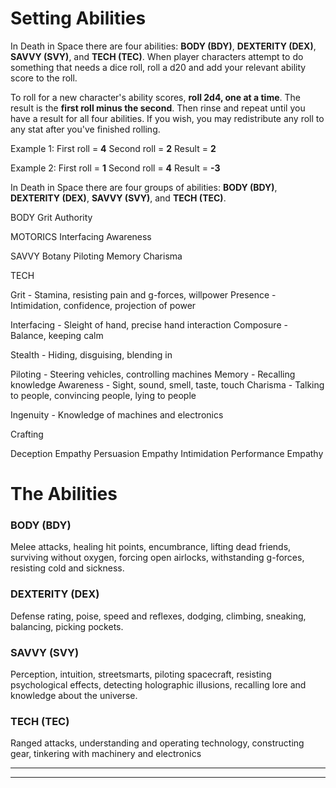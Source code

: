 
# Setting Abilities

In Death in Space there are four abilities: **BODY (BDY)**, **DEXTERITY (DEX)**, **SAVVY (SVY)**, and **TECH (TEC)**. When player characters attempt to do something that needs a dice roll, roll a d20 and add your relevant ability score to the roll. 

To roll for a new character's ability scores, **roll 2d4, one at a time**. The result is the **first roll minus the second**. Then rinse and repeat until you have a result for all four abilities. If you wish, you may redistribute any roll to any stat after you've finished rolling.

Example 1:
	First roll = **4**
	Second roll = **2**
	Result = **2**

Example 2:
	First roll = **1**
	Second roll = **4**
	Result = **-3**



In Death in Space there are four groups of abilities: **BODY (BDY)**, **DEXTERITY (DEX)**, **SAVVY (SVY)**, and **TECH (TEC)**. 




BODY
Grit
Authority

MOTORICS
Interfacing
Awareness



SAVVY
Botany
Piloting
Memory
Charisma


TECH















Grit - Stamina, resisting pain and g-forces, willpower
Presence - Intimidation, confidence, projection of power


Interfacing - Sleight of hand, precise hand interaction
Composure - Balance, keeping calm

Stealth - Hiding, disguising, blending in


Piloting - Steering vehicles, controlling machines
Memory - Recalling knowledge
Awareness - Sight, sound, smell, taste, touch
Charisma - Talking to people, convincing people, lying to people


Ingenuity - Knowledge of machines and electronics

Crafting







Deception Empathy
Persuasion Empathy
Intimidation 
Performance Empathy







# The Abilities
### BODY (BDY)
Melee attacks, healing hit points, encumbrance, lifting dead friends, surviving without oxygen, forcing open airlocks, withstanding g-forces, resisting cold and sickness.

### DEXTERITY (DEX)
Defense rating, poise, speed and reflexes, dodging, climbing, sneaking, balancing, picking pockets.

### SAVVY (SVY)
Perception, intuition, streetsmarts, piloting spacecraft, resisting psychological effects, detecting holographic illusions, recalling lore and knowledge about the universe.

### TECH (TEC)
 Ranged attacks, understanding and operating technology, constructing gear, tinkering with machinery and electronics


---
---
